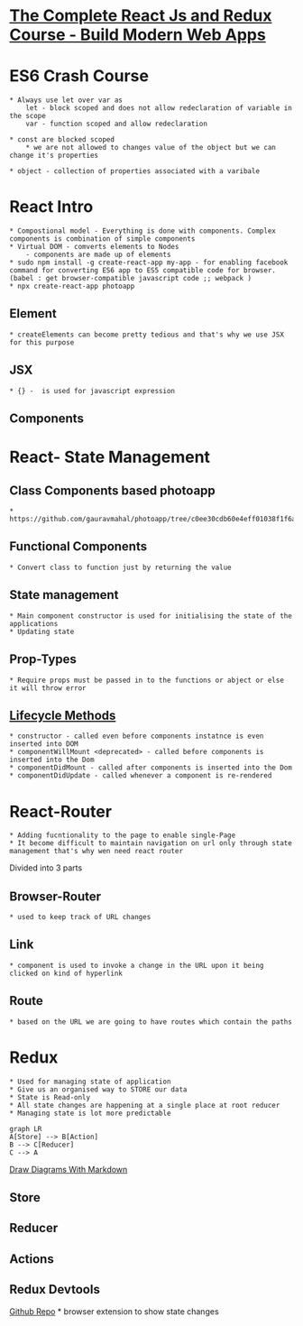 # [The Complete React Js and Redux Course - Build Modern Web Apps](https://learning.oreilly.com/videos/the-complete-react/9781789950656/)

# ES6 Crash Course 
    * Always use let over var as
        let - block scoped and does not allow redeclaration of variable in the scope
        var - function scoped and allow redeclaration 

    * const are blocked scoped 
        * we are not allowed to changes value of the object but we can change it's properties 

    * object - collection of properties associated with a varibale 

# React Intro
    * Compostional model - Everything is done with components. Complex components is combination of simple components 
    * Virtual DOM - comverts elements to Nodes 
        - components are made up of elements 
    * sudo npm install -g create-react-app my-app - for enabling facebook command for converting ES6 app to ES5 compatible code for browser. (babel : get browser-compatible javascript code ;; webpack )
    * npx create-react-app photoapp

## Element 
    * createElements can become pretty tedious and that's why we use JSX for this purpose 

## JSX
    * {} -  is used for javascript expression 
    
## Components 

# React- State Management 

## Class Components based photoapp 
    * https://github.com/gauravmahal/photoapp/tree/c0ee30cdb60e4eff01038f1f6a97f2b0bd5147ad

## Functional Components 
    * Convert class to function just by returning the value 

## State management 
    * Main component constructor is used for initialising the state of the applications
    * Updating state 
    
## Prop-Types
    * Require props must be passed in to the functions or abject or else it will throw error  

## [Lifecycle Methods](https://projects.wojtekmaj.pl/react-lifecycle-methods-diagram/)
    * constructor - called even before components instatnce is even inserted into DOM
    * componentWillMount <deprecated> - called before components is inserted into the Dom 
    * componentDidMount - called after components is inserted into the Dom 
    * componentDidUpdate - called whenever a component is re-rendered

# React-Router
    * Adding fucntionality to the page to enable single-Page
    * It become difficult to maintain navigation on url only through state management that's why wen need react router 

Divided into 3 parts 

## Browser-Router
    * used to keep track of URL changes 

## Link
    * component is used to invoke a change in the URL upon it being clicked on kind of hyperlink 

## Route
    * based on the URL we are going to have routes which contain the paths 

# Redux
    * Used for managing state of application
    * Give us an organised way to STORE our data 
    * State is Read-only 
    * All state changes are happening at a single place at root reducer 
    * Managing state is lot more predictable

```mermaid
graph LR
A[Store] --> B[Action]
B --> C[Reducer]
C --> A
```

[Draw Diagrams With Markdown](https://support.typora.io/Draw-Diagrams-With-Markdown/)

## Store 

## Reducer

## Actions

## Redux Devtools
[Github Repo](https://github.com/reduxjs/redux-devtools)
    * browser extension to show state changes 